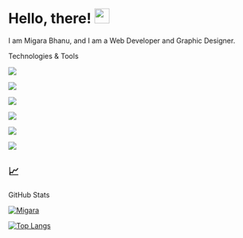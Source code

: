 # Hello, there! <img src="https://raw.githubusercontent.com/MartinHeinz/MartinHeinz/master/wave.gif" width="30px">


I am Migara Bhanu, and I am a Web Developer and Graphic Designer. 



Technologies & Tools

![](https://img.shields.io/badge/OS-Windows-informational?style=flat&logo=windows&logoColor=white&color=8d81c2)

![](https://img.shields.io/badge/Editor-VS_Code-informational?style=flat&logo=visual-studio-code&logoColor=white&color=007acc)

![](https://img.shields.io/badge/Code-Python-informational?style=flat&logo=python&logoColor=white&color=356a97)

![](https://img.shields.io/badge/Code-HTML-informational?style=flat&logo=HTML&logoColor=white&color=e9d44d)

![](https://img.shields.io/badge/Code-JavaScript-informational?style=flat&logo=javascript&logoColor=white&color=5ed3f3)

![](https://img.shields.io/badge/Design-CSS-informational?style=flat&logo=css&logoColor=white&color=2bbc8a)



## &#x1f4c8; 

GitHub Stats

[![Migara](https://github-readme-stats.vercel.app/api?username=migarabhanu&show_icons=true&theme=tokyonight)](https://github.com/migarabhanu)

[![Top Langs](https://github-readme-stats.vercel.app/api/top-langs/?username=migarabhanu&title_color=3174e7&text_color=37bc9c&show_icons=true&icon_color=be90f2&bg_color=1d1f21)](https://github.com/migarabhanu)
